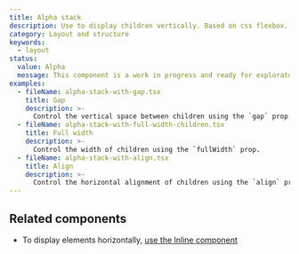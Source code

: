 ```yaml
---
title: Alpha stack
description: Use to display children vertically. Based on css flexbox.
category: Layout and structure
keywords:
  - layout
status:
  value: Alpha
  message: This component is a work in progress and ready for exploratory usage, with breaking changes expected in minor version updates. Please use with caution. Learn more about our [Component lifecycle](/getting-started/components-lifecycle).
examples:
  - fileName: alpha-stack-with-gap.tsx
    title: Gap
    description: >-
      Control the vertical space between children using the `gap` prop.
  - fileName: alpha-stack-with-full-width-children.tsx
    title: Full width
    description: >-
      Control the width of children using the `fullWidth` prop.
  - fileName: alpha-stack-with-align.tsx
    title: Align
    description: >-
      Control the horizontal alignment of children using the `align` prop.
---
```


## Related components

- To display elements horizontally, [use the Inline component](https://polaris.shopify.com/components/inline)